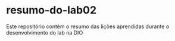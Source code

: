# resumo-do-lab02
Este repositório contém o resumo das lições aprendidas durante o desenvolvimento do lab na DIO

